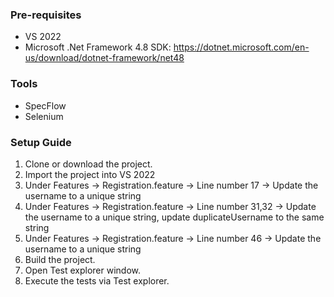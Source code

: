 ### Pre-requisites
* VS 2022
* Microsoft .Net Framework 4.8 SDK: https://dotnet.microsoft.com/en-us/download/dotnet-framework/net48

### Tools
* SpecFlow
* Selenium

### Setup Guide
1. Clone or download the project.
2. Import the project into VS 2022
3. Under Features -> Registration.feature -> Line number 17 -> Update the username to a unique string
4. Under Features -> Registration.feature -> Line number 31,32 -> Update the username to a unique string, update duplicateUsername to the same string
5. Under Features -> Registration.feature -> Line number 46 -> Update the username to a unique string
6. Build the project.
7. Open Test explorer window.
8. Execute the tests via Test explorer.

